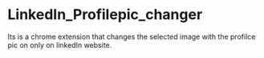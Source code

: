 # LinkedIn_Profilepic_changer
Its is a chrome extension that changes the selected image with the profilce pic on only on linkedIn website.
